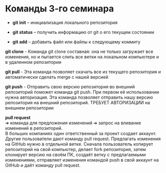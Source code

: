 # Команды 3-го семинара 

* **git init** – инициализация локального репозитория

* **git status** – получить информацию от git о его текущем состоянии

* **git add** – добавить файл или файлы к следующему коммиту

**git clone** - Команда git clone составная: она не только 
загружает все изменения, но и пытается слить все ветки на локальном компьютере и в удаленном репозитории

**git pull** - Эта команда позволяет скачать все из текущего репозитория и автоматически сделать merge с нашей версией

**git push** - Отправить свою версию репозитория во внешний репозиторий поможет команда git push. При первом её использовании нужна авторизация.
Эта команда позволяет отправить нашу 
версию репозитория на внешний 
репозиторий. ТРЕБУЕТ АВТОРИЗАЦИИ 
на внешнем репозитории

**pull request**   
➜ команда для предложения изменений 
➜ запрос на вливание изменений в репозиторий.   
В больших компаниях один ответственный за проект создает аккаунт. Другие пользователи дают 
команду pull request. Предлагать изменения на GitHub нужно в отдельной ветке. Сначала 
пользователь копирует репозиторий на свой компьютер, делает fork репозитория, затем 
клонирует версию на своём ПК, создаёт ветку с предлагаемыми изменениями, отправляет 
изменения командой push в свой аккаунт на GitHub и даёт команду pull request.